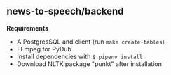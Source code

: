 ## news-to-speech/backend

__Requirements__

* A PostgresSQL and client (run `make create-tables`)
* FFmpeg for PyDub
* Install dependencies with `$ pipenv install`
* Download NLTK package "punkt" after installation
